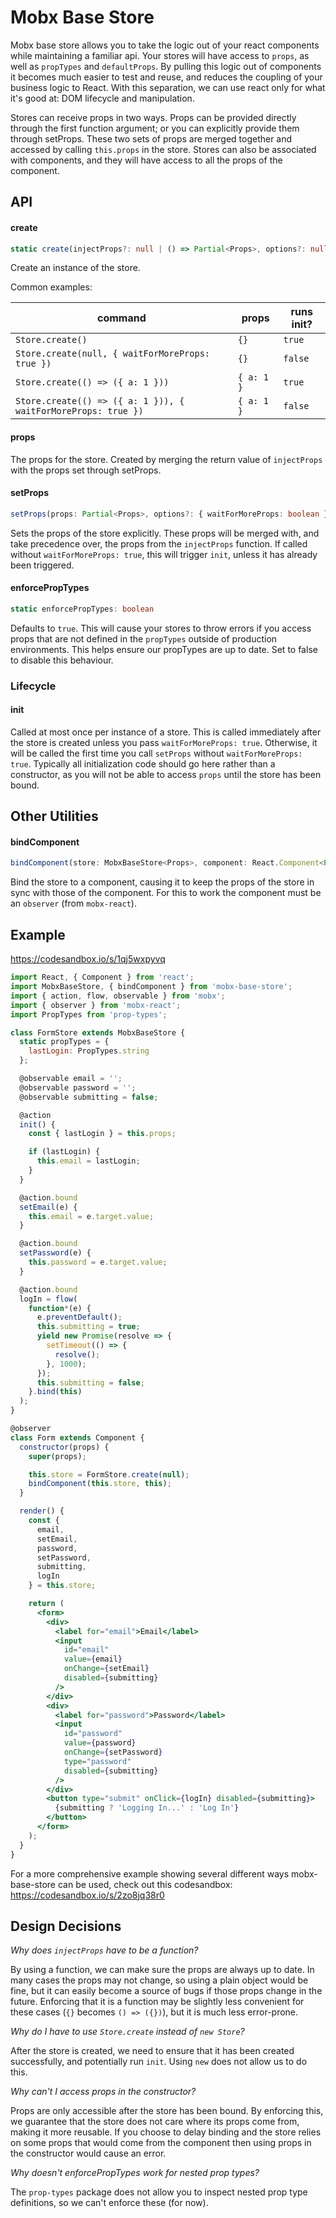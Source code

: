 # Mobx Base Store

Mobx base store allows you to take the logic out of your react components while maintaining a familiar api. Your stores will have access to `props`, as well as `propTypes` and `defaultProps`. By pulling this logic out of components it becomes much easier to test and reuse, and reduces the coupling of your business logic to React. With this separation, we can use react only for what it's good at: DOM lifecycle and manipulation.

Stores can receive props in two ways. Props can be provided directly through the first function argument; or you can explicitly provide them through setProps. These two sets of props are merged together and accessed by calling `this.props` in the store. Stores can also be associated with components, and they will have access to all the props of the component.

## API

#### create

```ts
static create(injectProps?: null | () => Partial<Props>, options?: null | { waitForMoreProps: boolean })
```

Create an instance of the store.

Common examples:

| command                                                       | props      | runs init? |
| ------------------------------------------------------------- | ---------- | ---------- |
| `Store.create()`                                              | `{}`       | `true`     |
| `Store.create(null, { waitForMoreProps: true })`              | `{}`       | `false`    |
| `Store.create(() => ({ a: 1 }))`                              | `{ a: 1 }` | `true`     |
| `Store.create(() => ({ a: 1 })), { waitForMoreProps: true })` | `{ a: 1 }` | `false`    |

#### props

The props for the store. Created by merging the return value of `injectProps` with the props set through setProps.

#### setProps

```ts
setProps(props: Partial<Props>, options?: { waitForMoreProps: boolean })
```

Sets the props of the store explicitly. These props will be merged with, and take precedence over, the props from the `injectProps` function. If called without `waitForMoreProps: true`, this will trigger `init`, unless it has already been triggered.

#### enforcePropTypes

```ts
static enforcePropTypes: boolean
```

Defaults to `true`. This will cause your stores to throw errors if you access props that are not defined in the `propTypes` outside of production environments. This helps ensure our propTypes are up to date. Set to false to disable this behaviour.

### Lifecycle

#### init

Called at most once per instance of a store. This is called immediately after the store is created unless you pass `waitForMoreProps: true`. Otherwise, it will be called the first time you call `setProps` without `waitForMoreProps: true`. Typically all initialization code should go here rather than a constructor, as you will not be able to access `props` until the store has been bound.

## Other Utilities

#### bindComponent

```ts
bindComponent(store: MobxBaseStore<Props>, component: React.Component<Partial<Props>>)
```

Bind the store to a component, causing it to keep the props of the store in sync with those of the component. For this to work the component must be an `observer` (from `mobx-react`).

## Example

https://codesandbox.io/s/1qj5wxpyvq

```jsx
import React, { Component } from 'react';
import MobxBaseStore, { bindComponent } from 'mobx-base-store';
import { action, flow, observable } from 'mobx';
import { observer } from 'mobx-react';
import PropTypes from 'prop-types';

class FormStore extends MobxBaseStore {
  static propTypes = {
    lastLogin: PropTypes.string
  };

  @observable email = '';
  @observable password = '';
  @observable submitting = false;

  @action
  init() {
    const { lastLogin } = this.props;

    if (lastLogin) {
      this.email = lastLogin;
    }
  }

  @action.bound
  setEmail(e) {
    this.email = e.target.value;
  }

  @action.bound
  setPassword(e) {
    this.password = e.target.value;
  }

  @action.bound
  logIn = flow(
    function*(e) {
      e.preventDefault();
      this.submitting = true;
      yield new Promise(resolve => {
        setTimeout(() => {
          resolve();
        }, 1000);
      });
      this.submitting = false;
    }.bind(this)
  );
}

@observer
class Form extends Component {
  constructor(props) {
    super(props);

    this.store = FormStore.create(null);
    bindComponent(this.store, this);
  }

  render() {
    const {
      email,
      setEmail,
      password,
      setPassword,
      submitting,
      logIn
    } = this.store;

    return (
      <form>
        <div>
          <label for="email">Email</label>
          <input
            id="email"
            value={email}
            onChange={setEmail}
            disabled={submitting}
          />
        </div>
        <div>
          <label for="password">Password</label>
          <input
            id="password"
            value={password}
            onChange={setPassword}
            type="password"
            disabled={submitting}
          />
        </div>
        <button type="submit" onClick={logIn} disabled={submitting}>
          {submitting ? 'Logging In...' : 'Log In'}
        </button>
      </form>
    );
  }
}
```

For a more comprehensive example showing several different ways mobx-base-store can be used, check out this codesandbox: https://codesandbox.io/s/2zo8jq38r0

## Design Decisions

_Why does `injectProps` have to be a function?_

By using a function, we can make sure the props are always up to date. In many cases the props may not change, so using a plain object would be fine, but it can easily become a source of bugs if those props change in the future. Enforcing that it is a function may be slightly less convenient for these cases (`{}` becomes `() => ({})`), but it is much less error-prone.

_Why do I have to use `Store.create` instead of `new Store`?_

After the store is created, we need to ensure that it has been created successfully, and potentially run `init`. Using `new` does not allow us to do this.

_Why can't I access props in the constructor?_

Props are only accessible after the store has been bound. By enforcing this, we guarantee that the store does not care where its props come from, making it more reusable. If you choose to delay binding and the store relies on some props that would come from the component then using props in the constructor would cause an error.

_Why doesn't enforcePropTypes work for nested prop types?_

The `prop-types` package does not allow you to inspect nested prop type definitions, so we can't enforce these (for now).
